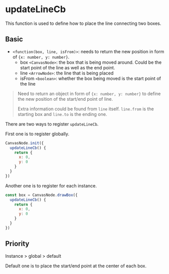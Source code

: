 # updateLineCb

This function is used to define how to place the line connecting two boxes.

## Basic

* `<function(box, line, isFrom)>`: needs to return the new position in form of
  `{x: number, y: number}`.
  * box `<CanvasNode>`: the box that is being moved around.
    Could be the start point of the line as well as the end point.
  * line `<ArrowNode>`: the line that is being placed
  * isFrom `<boolean>`: whether the box being moved is the start point of the line

> Need to return an object in form of `{x: number, y: number}` to define
> the new position of the start/end point of line.
>
> Extra information could be found from `line` itself.
> `line.from` is the starting box and `line.to` is the ending one.

There are two ways to register `updateLineCb`.

First one is to register globally.

```js
CanvasNode.init({
  updateLineCb() {
    return {
      x: 0,
      y: 0
    }
  }
})
```

Another one is to register for each instance.

```js
const box = CanvasNode.drawBox({
  updateLineCb() {
    return {
      x: 0,
      y: 0
    }
  }
})
```

## Priority

Instance > global > default

Default one is to place the start/end point at the center of each box.
